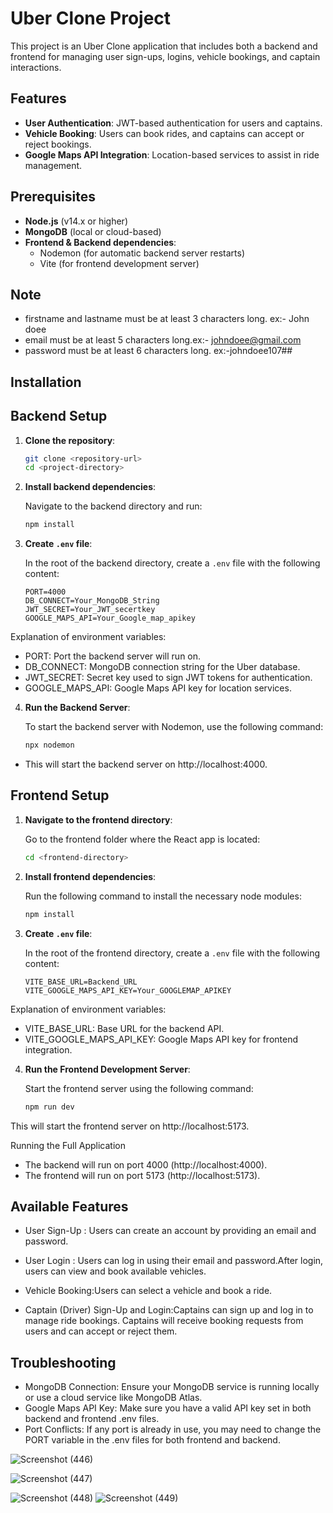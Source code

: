 # Uber Clone Project

This project is an Uber Clone application that includes both a backend and frontend for managing user sign-ups, logins, vehicle bookings, and captain interactions.

## Features

- **User Authentication**: JWT-based authentication for users and captains.
- **Vehicle Booking**: Users can book rides, and captains can accept or reject bookings.
- **Google Maps API Integration**: Location-based services to assist in ride management.

## Prerequisites

- **Node.js** (v14.x or higher)
- **MongoDB** (local or cloud-based)
- **Frontend & Backend dependencies**:
  - Nodemon (for automatic backend server restarts)
  - Vite (for frontend development server)

## Note

- firstname and lastname must be at least 3 characters long. ex:- John doee
- email must be at least 5 characters long.ex:- johndoee@gmail.com
- password must be at least 6 characters long. ex:-johndoee107##

## Installation

## Backend Setup

1. **Clone the repository**:

   ```bash
   git clone <repository-url>
   cd <project-directory>

2. **Install backend dependencies**:

   Navigate to the backend directory and run:

   ```bash
   npm install

3. **Create `.env` file**:

   In the root of the backend directory, create a `.env` file with the following content:

   ```env
   PORT=4000
   DB_CONNECT=Your_MongoDB_String
   JWT_SECRET=Your_JWT_secertkey
   GOOGLE_MAPS_API=Your_Google_map_apikey

  Explanation of environment variables:
    
  - PORT: Port the backend server will run on.
  - DB_CONNECT: MongoDB connection string for the Uber database.
  - JWT_SECRET: Secret key used to sign JWT tokens for authentication.
  - GOOGLE_MAPS_API: Google Maps API key for location services.
   
4. **Run the Backend Server**:

   To start the backend server with Nodemon, use the following command:

   ```bash
   npx nodemon
   
- This will start the backend server on http://localhost:4000.

## Frontend Setup

1. **Navigate to the frontend directory**:

   Go to the frontend folder where the React app is located:

   ```bash
   cd <frontend-directory>

2. **Install frontend dependencies**:

   Run the following command to install the necessary node modules:

   ```bash
   npm install

3. **Create `.env` file**:

   In the root of the frontend directory, create a `.env` file with the following content:

   ```env
   VITE_BASE_URL=Backend_URL
   VITE_GOOGLE_MAPS_API_KEY=Your_GOOGLEMAP_APIKEY

  Explanation of environment variables:

  - VITE_BASE_URL: Base URL for the backend API.
  - VITE_GOOGLE_MAPS_API_KEY: Google Maps API key for frontend integration.

 4. **Run the Frontend Development Server**:

     Start the frontend server using the following command:

     ```bash
     npm run dev

This will start the frontend server on http://localhost:5173.

Running the Full Application
- The backend will run on port 4000 (http://localhost:4000).
- The frontend will run on port 5173 (http://localhost:5173).

## Available Features
- User Sign-Up : Users can create an account by providing an email and password.

- User Login : Users can log in using their email and password.After login, users can view and book available vehicles.
 
- Vehicle Booking:Users can select a vehicle and book a ride.
  
- Captain (Driver) Sign-Up and Login:Captains can sign up and log in to manage ride bookings.
Captains will receive booking requests from users and can accept or reject them.

## Troubleshooting
- MongoDB Connection: Ensure your MongoDB service is running locally or use a cloud service like MongoDB Atlas.
- Google Maps API Key: Make sure you have a valid API key set in both backend and frontend .env files.
- Port Conflicts: If any port is already in use, you may need to change the PORT variable in the .env files for both frontend and backend.





![Screenshot (446)](https://github.com/user-attachments/assets/ab20cd27-e19f-4c08-a3e1-eae5ce16d909)



![Screenshot (447)](https://github.com/user-attachments/assets/ee374598-498e-49f2-abfa-ed7419f308c6)

![Screenshot (448)](https://github.com/user-attachments/assets/6964cae5-f30d-4984-98a5-eac90e7c0690)
![Screenshot (449)](https://github.com/user-attachments/assets/9a080f9f-a0f4-4346-b906-f758716eede3)

